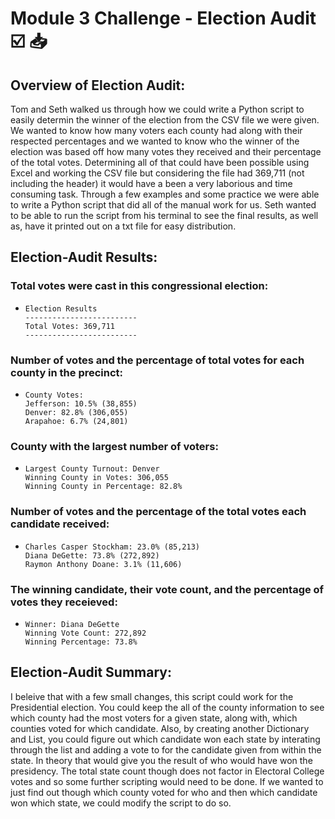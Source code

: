 # **Module 3 Challenge - Election Audit** :ballot_box_with_check: :inbox_tray:

## Overview of Election Audit:

Tom and Seth walked us through how we could write a Python script to easily determin the winner of the election from the CSV file we were given. We wanted to know how many voters each county had along with their respected percentages and we wanted to know who the winner of the election was based off how many votes they received and their percentage of the total votes. Determining all of that could have been possible using Excel and working the CSV file but considering the file had 369,711 (not including the header) it would have a been a very laborious and time consuming task. Through a few examples and some practice we were able to write a Python script that did all of the manual work for us. Seth wanted to be able to run the script from his terminal to see the final results, as well as, have it printed out on a txt file for easy distribution. 

## Election-Audit Results:

### Total votes were cast in this congressional election:
 
*   ```
    Election Results
    -------------------------
    Total Votes: 369,711
    -------------------------
    ```

### Number of votes and the percentage of total votes for each county in the precinct:

*   ```
    County Votes:
    Jefferson: 10.5% (38,855)
    Denver: 82.8% (306,055)
    Arapahoe: 6.7% (24,801)
    ```

### County with the largest number of voters: 

*   ```
    Largest County Turnout: Denver
    Winning County in Votes: 306,055
    Winning County in Percentage: 82.8%
    ```

### Number of votes and the percentage of the total votes each candidate received:

*   ```
    Charles Casper Stockham: 23.0% (85,213)
    Diana DeGette: 73.8% (272,892)
    Raymon Anthony Doane: 3.1% (11,606)
    ```

### The winning candidate, their vote count, and the percentage of votes they receieved: 

*   ```
    Winner: Diana DeGette
    Winning Vote Count: 272,892
    Winning Percentage: 73.8%
    ```

## Election-Audit Summary:

I beleive that with a few small changes, this script could work for the Presidential election. You could keep the all of the county information to see which county had the most voters for a given state, along with, which counties voted for which candidate. Also, by creating another Dictionary and List, you could figure out which candidate won each state by interating through the list and adding a vote to for the candidate given from within the state. In theory that would give you the result of who would have won the presidency. The total state count though does not factor in Electoral College votes and so some further scripting would need to be done. If we wanted to just find out though which county voted for who and then which candidate won which state, we could modify the script to do so. 
 


